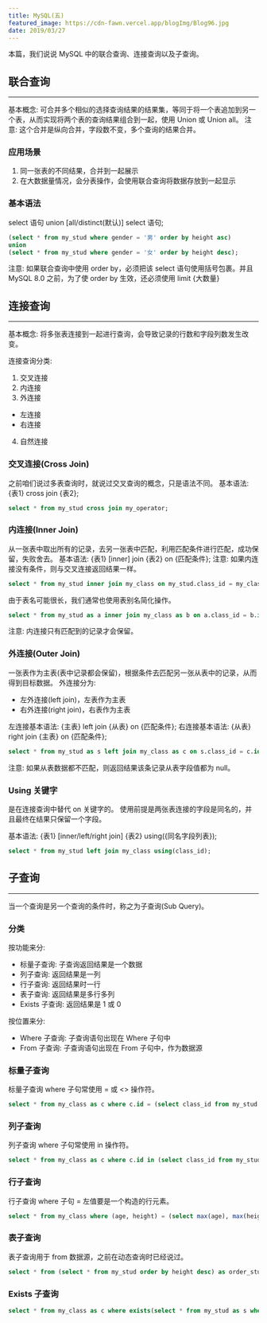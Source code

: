 ```yaml
---
title: MySQL(五)
featured_image: https://cdn-fawn.vercel.app/blogImg/Blog96.jpg
date: 2019/03/27
---
```


本篇，我们说说 MySQL 中的联合查询、连接查询以及子查询。

## 联合查询
***  
基本概念: 可合并多个相似的选择查询结果的结果集，等同于将一个表追加到另一个表，从而实现将两个表的查询结果组合到一起，使用 Union 或 Union all。
注意: 这个合并是纵向合并，字段数不变，多个查询的结果合并。

### 应用场景
1. 同一张表的不同结果，合并到一起展示
2. 在大数据量情况，会分表操作，会使用联合查询将数据存放到一起显示

### 基本语法
select 语句 union [all/distinct(默认)] select 语句;
``` sql
(select * from my_stud where gender = '男' order by height asc)
union 
(select * from my_stud where gender = '女' order by height desc);
```

注意: 如果联合查询中使用 order by，必须把该 select 语句使用括号包裹。并且 MySQL 8.0 之前，为了使 order by 生效，还必须使用 limit {大数量}

## 连接查询
***  
基本概念: 将多张表连接到一起进行查询，会导致记录的行数和字段列数发生改变。

连接查询分类: 
1. 交叉连接
2. 内连接
3. 外连接
 - 左连接
 - 右连接
4. 自然连接

### 交叉连接(Cross Join)
之前咱们说过多表查询时，就说过交叉查询的概念，只是语法不同。
基本语法: {表1} cross join {表2};
``` sql
select * from my_stud cross join my_operator;
```

### 内连接(Inner Join)
从一张表中取出所有的记录，去另一张表中匹配，利用匹配条件进行匹配，成功保留，失败舍去。
基本语法: {表1} [inner] join {表2} on {匹配条件};
注意: 如果内连接没有条件，则与交叉连接返回结果一样。
``` sql
select * from my_stud inner join my_class on my_stud.class_id = my_class.id;
```

由于表名可能很长，我们通常也使用表别名简化操作。
``` sql
select * from my_stud as a inner join my_class as b on a.class_id = b.id;
```

注意: 内连接只有匹配到的记录才会保留。

### 外连接(Outer Join)
一张表作为主表(表中记录都会保留)，根据条件去匹配另一张从表中的记录，从而得到目标数据。
外连接分为: 
- 左外连接(left join)，左表作为主表
- 右外连接(right join)，右表作为主表

左连接基本语法: {主表} left join {从表} on {匹配条件};
右连接基本语法: {从表} right join {主表} on {匹配条件};
``` sql
select * from my_stud as s left join my_class as c on s.class_id = c.id; 
```

注意: 如果从表数据都不匹配，则返回结果该条记录从表字段值都为 null。

### Using 关键字
是在连接查询中替代 on 关键字的。
使用前提是两张表连接的字段是同名的，并且最终在结果只保留一个字段。

基本语法: {表1} [inner/left/right join] {表2} using({同名字段列表});
``` sql
select * from my_stud left join my_class using(class_id);
```

## 子查询
***  
当一个查询是另一个查询的条件时，称之为子查询(Sub Query)。

### 分类
按功能来分: 
- 标量子查询: 子查询返回结果是一个数据
- 列子查询: 返回结果是一列
- 行子查询: 返回结果时一行
- 表子查询: 返回结果是多行多列
- Exists 子查询: 返回结果是 1 或 0

按位置来分: 
- Where 子查询: 子查询语句出现在 Where 子句中
- From 子查询: 子查询语句出现在 From 子句中，作为数据源

### 标量子查询
标量子查询 where 子句常使用 = 或 &lt;&gt; 操作符。
``` sql
select * from my_class as c where c.id = (select class_id from my_stud as s where s.name = 'zhangsan');
```

### 列子查询
列子查询 where 子句常使用 in 操作符。
``` sql
select * from my_class as c where c.id in (select class_id from my_stud);
```

### 行子查询
行子查询 where 子句 = 左值要是一个构造的行元素。
``` sql
select * from my_class where (age, height) = (select max(age), max(height) from my_stud);
```

### 表子查询
表子查询用于 from 数据源，之前在动态查询时已经说过。
``` sql
select * from (select * from my_stud order by height desc) as order_stud group by class_id;
```

### Exists 子查询
``` sql
select * from my_class as c where exists(select * from my_stud as s where s.class_id = c.id);
```
